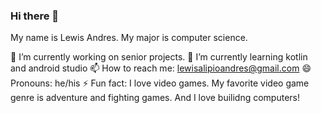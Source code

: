 ### Hi there 👋
My name is Lewis Andres. My major is computer science. 

🔭 I’m currently working on senior projects.
🌱 I’m currently learning kotlin and android studio
📫 How to reach me: lewisalipioandres@gmail.com 
😄 Pronouns: he/his
⚡ Fun fact: I love video games. My favorite video game genre is adventure and fighting games. And I love builidng computers!


<!--
**lewisaandres/lewisaandres** is a ✨ _special_ ✨ repository because its `README.md` (this file) appears on your GitHub profile.

Here are some ideas to get you started:

- 🔭 I’m currently working on ...
- 🌱 I’m currently learning ...
- 👯 I’m looking to collaborate on ...
- 🤔 I’m looking for help with ...
- 💬 Ask me about ...
- 📫 How to reach me: ...
- 😄 Pronouns: ...
- ⚡ Fun fact: ...
-->
